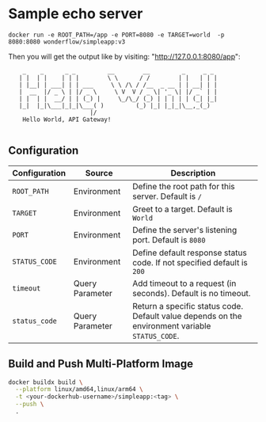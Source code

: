 # Sample echo server

```shell
docker run -e ROOT_PATH=/app -e PORT=8080 -e TARGET=world  -p 8080:8080 wonderflow/simpleapp:v3
```

Then you will get the output like by visiting: "http://127.0.0.1:8080/app":

```shell
    _    _      _ _         __        __         _     _ _ 
   | |  | |    | | |        \ \      / /        | |   | | | 
   | |__| | ___| | | ___     \ \ /\ / /__  _ __ | | __| | |
   |  __  |/ _ \ | |/ _ \     \ V  V / _ \| '_ \| |/ _` | |
   | |  | |  __/ | | (_) |     \_/\_/ (_) | | | | | (_| |_|
   |_|  |_|\___|_|_|\___( )         (_) |_| |_|_|\__,_(_)
                       |/                                 
    Hello World, API Gateway!
    
```

## Configuration

| Configuration | Source | Description |
| --- | --- | --- | 
| `ROOT_PATH` | Environment | Define the root path for this server. Default is `/` |
| `TARGET` | Environment | Greet to a target. Default is `World` |
| `PORT` | Environment | Define the server's listening port. Default is `8080` |
| `STATUS_CODE` | Environment | Define default response status code. If not specified default is `200` |
| `timeout` | Query Parameter | Add timeout to a request (in seconds). Default is no timeout. |
| `status_code` | Query Parameter | Return a specific status code. Default value depends on the environment variable `STATUS_CODE`. |

## Build and Push Multi-Platform Image

```bash
docker buildx build \
  --platform linux/amd64,linux/arm64 \
  -t <your-dockerhub-username>/simpleapp:<tag> \
  --push \
  .
```
